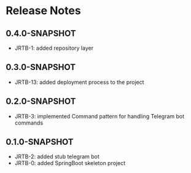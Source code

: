 # Release Notes

## 0.4.0-SNAPSHOT
* JRTB-1: added repository layer
## 0.3.0-SNAPSHOT
* JRTB-13: added deployment process to the project


## 0.2.0-SNAPSHOT
* JRTB-3: implemented Command pattern for handling Telegram bot commands
## 0.1.0-SNAPSHOT

* JRTB-2: added stub telegram bot
* JRTB-0: added SpringBoot skeleton project

